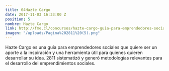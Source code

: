 ```yaml
---
title: 04Hazte Cargo
date: 2017-11-03 16:33:00 Z
position: 5
nombre: Hazte Cargo
link: http://fme.cl/concursos/hazte-cargo-guia-para-emprendedores-sociales/
imagen: "/uploads/Pagina%202811%20(5).png"
---
```


Hazte Cargo es una guía para emprendedores sociales que quiere ser un aporte a la inspiración y una herramienta útil para quienes quieren desarrollar su idea. 2811 sistematizó y generó metodologías relevantes para el desarrollo del emprendimientos sociales. 